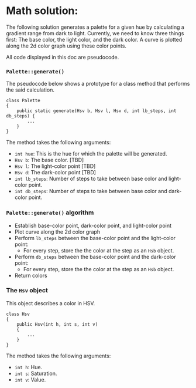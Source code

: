 # Math solution:

The following solution generates a palette for a given hue by calculating a gradient range from dark to light. Currently, we need to know three things first: The base color, the light color, and the dark color. A curve is plotted along the 2d color graph using these color points.

All code displayed in this doc are pseudocode.


### `Palette::generate()`

The pseudocode below shows a prototype for a class method that performs the said calculation.

    class Palette
    {
        public static generate(Hsv b, Hsv l, Hsv d, int lb_steps, int db_steps) {
            ...
        }
    }
    
The method takes the following arguments:

- `int hue`: This is the hue for which the palette will be generated.
- `Hsv b`: The base color. [TBD]
- `Hsv l`: The light-color point [TBD]
- `Hsv d`: The dark-color point [TBD]
- `int lb_steps`: Number of steps to take between base color and light-color point.
- `int db_steps`: Number of steps to take between base color and dark-color point.


### `Palette::generate()` algorithm

- Establish base-color point, dark-color point, and light-color point
- Plot curve along the 2d color graph 
- Perform `lb_steps` between the base-color point and the light-color point:
  - For every step, store the the color at the step as an `Hsb` object.
- Perform `db_steps` between the base-color point and the dark-color point:
  - For every step, store the the color at the step as an `Hsb` object.
- Return colors


### The `Hsv` object

This object describes a color in HSV.

    class Hsv
    {
        public Hsv(int h, int s, int v)
        {
            ...
        }
    }
    
The method takes the following arguments:

- `int h`: Hue.
- `int s`: Saturation.
- `int v`: Value.
